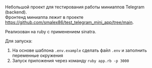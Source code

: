 Небольшой проект для тестирования работы миниаппов Telegram (backend).  
Фронтенд миниаппа лежит в проекте https://github.com/smalex86/test_telegram_mini_app/tree/main.

Реализован на ruby с применением sinatra.

Для запуска:
1. На основе шаблона `.env.example` сделать файл `.env` и заполнить переменные окружения
2. Запуск приложения через команду `ruby app.rb -p 3000`
